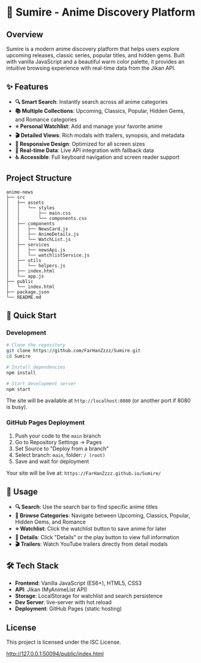 # 🌸 Sumire - Anime Discovery Platform

## Overview
Sumire is a modern anime discovery platform that helps users explore upcoming releases, classic series, popular titles, and hidden gems. Built with vanilla JavaScript and a beautiful warm color palette, it provides an intuitive browsing experience with real-time data from the Jikan API.

## ✨ Features
- **🔍 Smart Search**: Instantly search across all anime categories
- **📚 Multiple Collections**: Upcoming, Classics, Popular, Hidden Gems, and Romance categories
- **⭐ Personal Watchlist**: Add and manage your favorite anime
- **🎬 Detailed Views**: Rich modals with trailers, synopsis, and metadata
- **📱 Responsive Design**: Optimized for all screen sizes
- **🚀 Real-time Data**: Live API integration with fallback data
- **♿ Accessible**: Full keyboard navigation and screen reader support

## Project Structure
```
anime-news
├── src
│   ├── assets
│   │   └── styles
│   │       ├── main.css
│   │       └── components.css
│   ├── components
│   │   ├── NewsCard.js
│   │   ├── AnimeDetails.js
│   │   └── WatchList.js
│   ├── services
│   │   ├── newsApi.js
│   │   └── watchlistService.js
│   ├── utils
│   │   └── helpers.js
│   ├── index.html
│   └── app.js
├── public
│   └── index.html
├── package.json
└── README.md
```

## 🚀 Quick Start

### Development
```bash
# Clone the repository
git clone https://github.com/FarHanZzzz/Sumire.git
cd Sumire

# Install dependencies
npm install

# Start development server
npm start
```
The site will be available at `http://localhost:8080` (or another port if 8080 is busy).

### GitHub Pages Deployment
1. Push your code to the `main` branch
2. Go to Repository Settings → Pages
3. Set Source to "Deploy from a branch"
4. Select branch: `main`, folder: `/ (root)`
5. Save and wait for deployment

Your site will be live at: `https://FarHanZzzz.github.io/Sumire/`

## 🎯 Usage
- **🔍 Search**: Use the search bar to find specific anime titles
- **📑 Browse Categories**: Navigate between Upcoming, Classics, Popular, Hidden Gems, and Romance
- **⭐ Watchlist**: Click the watchlist button to save anime for later
- **📖 Details**: Click "Details" or the play button to view full information
- **🎬 Trailers**: Watch YouTube trailers directly from detail modals

## 🛠 Tech Stack
- **Frontend**: Vanilla JavaScript (ES6+), HTML5, CSS3
- **API**: Jikan (MyAnimeList API)
- **Storage**: LocalStorage for watchlist and search persistence
- **Dev Server**: live-server with hot reload
- **Deployment**: GitHub Pages (static hosting)

## License
This project is licensed under the ISC License.

http://127.0.0.1:50094/public/index.html